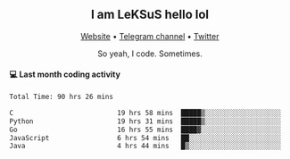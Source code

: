 <h2 align="center">I am LeKSuS hello lol</h2>
<div align="center">
  <a href="https://leksus.net">Website</a> •
  <a href="https://t.me/leksus_was_here">Telegram channel</a> •
  <a href="https://twitter.com/___LeKSuS___">Twitter</a>
</div>
<p align="center">So yeah, I code. Sometimes.</p>

#### :computer: Last month coding activity
<!--START_SECTION:waka-->

```txt
Total Time: 90 hrs 26 mins

C                          19 hrs 58 mins  █████▒░░░░░░░░░░░░░░░░░░░   21.99 %
Python                     19 hrs 31 mins  █████▒░░░░░░░░░░░░░░░░░░░   21.50 %
Go                         16 hrs 55 mins  ████▓░░░░░░░░░░░░░░░░░░░░   18.63 %
JavaScript                 6 hrs 54 mins   ██░░░░░░░░░░░░░░░░░░░░░░░   07.60 %
Java                       4 hrs 44 mins   █▒░░░░░░░░░░░░░░░░░░░░░░░   05.23 %
```

<!--END_SECTION:waka-->

<!-- flag{4_l0t_0f_1nter35t1ng_th1ng5_4r3_1n_publ1c_d0m41n} -->
